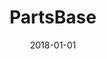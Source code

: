 ---
layout: site
title: "PartsBase"
date: 2018-01-01
categories: [community]
version: 1.5.8
major: 1
minor: 5
patch: 8
slug: partsbase
link: https://www.partsbase.com/
permalink: /sites/:slug
---